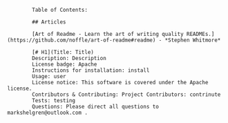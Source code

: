 
			Table of Contents:  
			
			## Articles

			[Art of Readme - Learn the art of writing quality READMEs.](https://github.com/noffle/art-of-readme#readme) - *Stephen Whitmore*
			
			[# H1](Title: Title) 
			Description: Description
			License badge: Apache
			Instructions for installation: install
			Usage: user 
			License notice: This software is covered under the Apache license. 
			Contributors & Contributing: Project Contributors: contrinute
			Tests: testing 
			Questions: Please direct all questions to markshelgren@outlook.com .